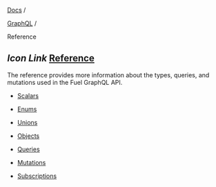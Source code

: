 [Docs](https://docs.fuel.network/) /

[GraphQL](https://docs.fuel.network/docs/graphql/) /

Reference

## _Icon Link_ [Reference](https://docs.fuel.network/docs/graphql/reference/\#reference)

The reference provides more information about the types, queries, and mutations used in the Fuel GraphQL API.

- [Scalars](https://docs.fuel.network/docs/graphql/reference/scalars/)

- [Enums](https://docs.fuel.network/docs/graphql/reference/enums/)

- [Unions](https://docs.fuel.network/docs/graphql/reference/unions/)

- [Objects](https://docs.fuel.network/docs/graphql/reference/objects/)

- [Queries](https://docs.fuel.network/docs/graphql/reference/queries/)

- [Mutations](https://docs.fuel.network/docs/graphql/reference/mutations/)

- [Subscriptions](https://docs.fuel.network/docs/graphql/reference/subscriptions/)